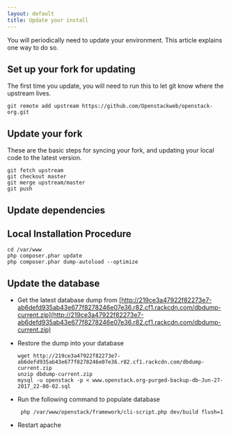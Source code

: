 ```yaml
---
layout: default
title: Update your install
---
```


You will periodically need to update your environment. This article explains one way to do so.

## Set up your fork for updating
The first time you update, you will need to run this to let git know where the upstream lives.
```
git remote add upstream https://github.com/Openstackweb/openstack-org.git
```

## Update your fork
These are the basic steps for syncing your fork, and updating your local code to the latest version.

```
git fetch upstream
git checkout master
git merge upstream/master
git push
```

## Update dependencies

## Local Installation Procedure

```
cd /var/www
php composer.phar update
php composer.phar dump-autoload --optimize
```

## Update the database
* Get the latest database dump from [http://219ce3a47922f82273e7-ab6defd935ab43e677f8278246e07e36.r82.cf1.rackcdn.com/dbdump-current.zip](http://219ce3a47922f82273e7-ab6defd935ab43e677f8278246e07e36.r82.cf1.rackcdn.com/dbdump-current.zip)

* Restore the dump into your database
  
  ```
  wget http://219ce3a47922f82273e7-ab6defd935ab43e677f8278246e07e36.r82.cf1.rackcdn.com/dbdump-current.zip
  unzip dbdump-current.zip
  mysql -u openstack -p < www.openstack.org-purged-backup-db-Jun-27-2017_22-00-02.sql 
  ```


* Run the following command to populate database

   ```
    php /var/www/openstack/framework/cli-script.php dev/build flush=1
   ```
* Restart apache

